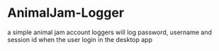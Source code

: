 # AnimalJam-Logger
a simple animal jam account loggers will log password, username and session id when the user login in the desktop app
